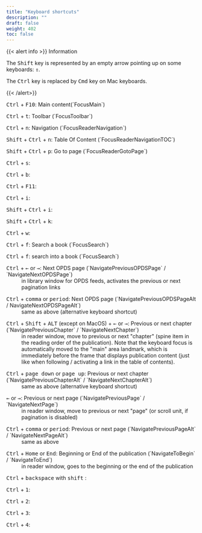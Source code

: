 ```yaml
---
title: "Keyboard shortcuts"
description: ""
draft: false
weight: 402
toc: false
---
```


{{< alert info >}}
Information

The <kbd>Shift</kbd> key is represented by an empty arrow pointing up on some keyboards: <kbd><b>&#x21E7;</b></kbd>. 

The <kbd>Ctrl</kbd> key is replaced by <kbd>Cmd</kbd> key on Mac keyboards.


{{< /alert>}}


<dl>
 <dt>  <kbd>Ctrl</kbd>  +  <kbd>F10</kbd>: Main content(`FocusMain`)</dt>
 <dd>
 </dd>
</dl>
<dl>
 <dt>  <kbd>Ctrl</kbd>  +  <kbd>t</kbd>: Toolbar (`FocusToolbar`)</dt>
 <dd>
 </dd>
</dl>
<dl>
 <dt>  <kbd>Ctrl</kbd>  +  <kbd>n</kbd>: Navigation (`FocusReaderNavigation`)</dt>
 <dd>
 </dd>
</dl>
<dl>
 <dt>  <kbd>Shift</kbd>  +  <kbd>Ctrl</kbd>  +  <kbd>n</kbd>: Table Of Content (`FocusReaderNavigationTOC`)</dt>
 <dd>
 </dd>
</dl>
<dl>
 <dt>  <kbd>Shift</kbd>  +  <kbd>Ctrl</kbd>  +  <kbd>p</kbd>: Go to page (`FocusReaderGotoPage`)</dt>
 <dd>
 </dd>
</dl>
<dl>
 <dt>  <kbd>Ctrl</kbd>  +  <kbd>s</kbd>: </dt>
 <dd>
 </dd>
</dl>
<dl>
 <dt>  <kbd>Ctrl</kbd>  +  <kbd>b</kbd>: </dt>
 <dd>
 </dd>
</dl>
<dl>
 <dt>  <kbd>Ctrl</kbd>  +  <kbd>F11</kbd>:</dt>
 <dd>
 </dd>
</dl>
<dl>
 <dt>  <kbd>Ctrl</kbd>  +  <kbd>i</kbd>: </dt>
 <dd>
 </dd>
</dl>
<dl>
 <dt>  <kbd>Shift</kbd>  +  <kbd>Ctrl</kbd>  +  <kbd>i</kbd>: </dt>
 <dd>
 </dd>
</dl>
<dl>
 <dt>  <kbd>Shift</kbd>  +  <kbd>Ctrl</kbd>  +  <kbd>k</kbd>: </dt>
 <dd>
 </dd>
</dl>
<dl>
 <dt>  <kbd>Ctrl</kbd>  +  <kbd>w</kbd>: </dt>
 <dd>
 </dd>
</dl>
<dl>
 <dt>  <kbd>Ctrl</kbd>  +  <kbd>f</kbd>: Search a book (`FocusSearch`)</dt>
 <dd>
 </dd>
</dl>
<dl>
 <dt>  <kbd>Ctrl</kbd>  +  <kbd>f</kbd>: search into a book (`FocusSearch`)</dt>
 <dd>
 </dd>
</dl>
<dl>
 <dt>
 </dd>
</dl>
<dl>
 <dt>  <kbd>Ctrl</kbd>  +  <kbd>&larr;</kbd> or <kbd>&rarr;</kbd>: Next OPDS page (`NavigatePreviousOPDSPage` / `NavigateNextOPDSPage`)</dt>
 <dd>in library window for OPDS feeds, activates the previous or next pagination links
 </dd>
</dl>
<dl>
 <dt>  <kbd>Ctrl</kbd>  +  <kbd>comma</kbd> or <kbd>period</kbd>: Next OPDS page (`NavigatePreviousOPDSPageAlt / NavigateNextOPDSPageAlt`)</dt>
 <dd>same as above (alternative keyboard shortcut)
 </dd>
</dl>
<dl>
 <dt>  <kbd>Ctrl</kbd>  +  <kbd>Shift</kbd>  +  <kbd>ALT</kbd> (except on MacOS) + <kbd>&larr;</kbd> or <kbd>&rarr;</kbd>: Previous or next chapter (`NavigatePreviousChapter` / `NavigateNextChapter`)</dt>
 <dd>in reader window, move to previous or next "chapter" (spine item in the reading order of the publication). Note that the keyboard focus is automatically moved to the "main" area landmark, which is immediately before the frame that displays publication content (just like when following / activating a link in the table of contents).
 </dd>
</dl>
<dl>
 <dt>  <kbd>Ctrl</kbd>  +  <kbd>page down</kbd> or <kbd>page up</kbd>: Previous or next chapter (`NavigatePreviousChapterAlt` / `NavigateNextChapterAlt`)</dt>
 <dd>same as above (alternative keyboard shortcut)
 </dd>
</dl>
<dl>
 <dt>  <kbd>&larr;</kbd> or <kbd>&rarr;</kbd>: Previous or next page (`NavigatePreviousPage` / `NavigateNextPage`)</dt>
 <dd>in reader window, move to previous or next "page" (or scroll unit, if pagination is disabled)
 </dd>
</dl>
<dl>
 <dt>  <kbd>Ctrl</kbd>  +  <kbd>comma</kbd> or <kbd>period</kbd>: Previous or next page (`NavigatePreviousPageAlt` / `NavigateNextPageAlt`)</dt>
 <dd>same as above 
 </dd>
</dl>
<dl>
 <dt>  <kbd>Ctrl</kbd>  +  <kbd>Home</kbd> or <kbd>End</kbd>: Beginning or End of the publication (`NavigateToBegin` / `NavigateToEnd`)</dt>
 <dd>in reader window, goes to the beginning or the end of the publication
 </dd>
</dl>
<dl>
 <dt>  <kbd>Ctrl</kbd>  +  <kbd>backspace</kbd> with <kbd>shift</kbd> : </dt>
 <dd>
 </dd>
</dl>


<dl>
 <dt>  <kbd>Ctrl</kbd>  +  <kbd>1</kbd>: </dt>
 <dd>
 </dd>
</dl>
<dl>
 <dt>  <kbd>Ctrl</kbd>  +  <kbd>2</kbd>: </dt>
 <dd>
 </dd>
</dl>
<dl>
 <dt>  <kbd>Ctrl</kbd>  +  <kbd>3</kbd>: </dt>
 <dd>
 </dd>
</dl>
<dl>
 <dt>  <kbd>Ctrl</kbd>  +  <kbd>4</kbd>: </dt>
 <dd>
 </dd>
</dl>
